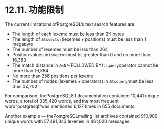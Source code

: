 # 12.11. 功能限制

The current limitations ofPostgreSQL's text search features are:

* The length of each lexeme must be less than 2K bytes
* The length of a`tsvector`\(lexemes + positions\) must be less than 1 megabyte
* The number of lexemes must be less than 264
* Position values in`tsvector`must be greater than 0 and no more than 16,383
* The match distance in a`<N`&gt;\(FOLLOWED BY\)`tsquery`operator cannot be more than 16,384
* No more than 256 positions per lexeme
* The number of nodes \(lexemes + operators\) in a`tsquery`must be less than 32,768

For comparison, thePostgreSQL8.1 documentation contained 10,441 unique words, a total of 335,420 words, and the most frequent word“postgresql”was mentioned 6,127 times in 655 documents.

Another example — thePostgreSQLmailing list archives contained 910,989 unique words with 57,491,343 lexemes in 461,020 messages.

